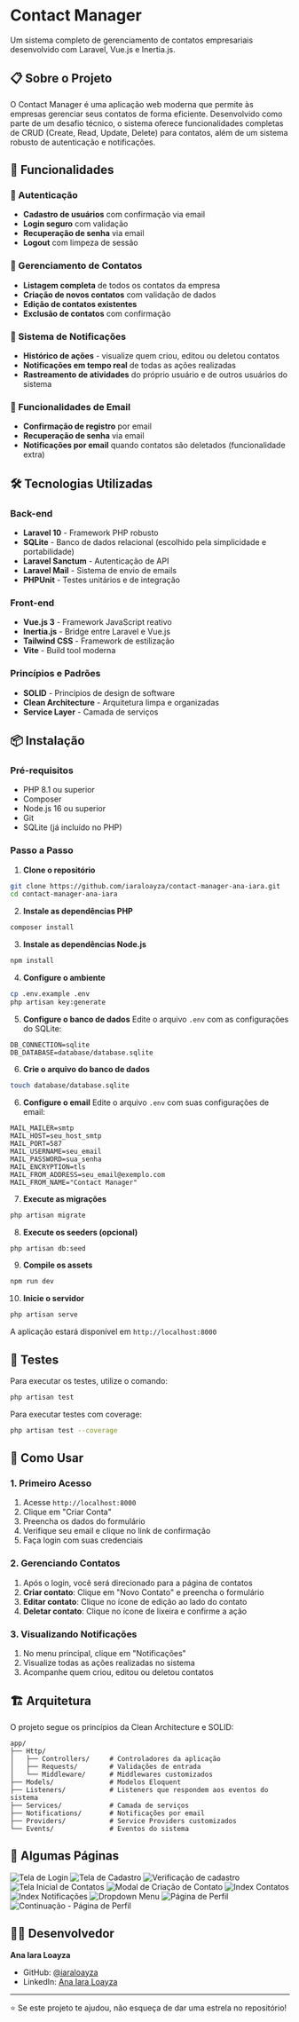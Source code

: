 # Contact Manager

Um sistema completo de gerenciamento de contatos empresariais desenvolvido com Laravel, Vue.js e Inertia.js.

## 📋 Sobre o Projeto

O Contact Manager é uma aplicação web moderna que permite às empresas gerenciar seus contatos de forma eficiente. Desenvolvido como parte de um desafio técnico, o sistema oferece funcionalidades completas de CRUD (Create, Read, Update, Delete) para contatos, além de um sistema robusto de autenticação e notificações.

## 🚀 Funcionalidades

### 🔐 Autenticação
- **Cadastro de usuários** com confirmação via email
- **Login seguro** com validação
- **Recuperação de senha** via email
- **Logout** com limpeza de sessão

### 👥 Gerenciamento de Contatos
- **Listagem completa** de todos os contatos da empresa
- **Criação de novos contatos** com validação de dados
- **Edição de contatos existentes**
- **Exclusão de contatos** com confirmação

### 🔔 Sistema de Notificações
- **Histórico de ações** - visualize quem criou, editou ou deletou contatos
- **Notificações em tempo real** de todas as ações realizadas
- **Rastreamento de atividades** do próprio usuário e de outros usuários do sistema

### 📧 Funcionalidades de Email
- **Confirmação de registro** por email
- **Recuperação de senha** via email
- **Notificações por email** quando contatos são deletados (funcionalidade extra)

## 🛠️ Tecnologias Utilizadas

### Back-end
- **Laravel 10** - Framework PHP robusto
- **SQLite** - Banco de dados relacional (escolhido pela simplicidade e portabilidade)
- **Laravel Sanctum** - Autenticação de API
- **Laravel Mail** - Sistema de envio de emails
- **PHPUnit** - Testes unitários e de integração

### Front-end
- **Vue.js 3** - Framework JavaScript reativo
- **Inertia.js** - Bridge entre Laravel e Vue.js
- **Tailwind CSS** - Framework de estilização
- **Vite** - Build tool moderna

### Princípios e Padrões
- **SOLID** - Princípios de design de software
- **Clean Architecture** - Arquitetura limpa e organizadas
- **Service Layer** - Camada de serviços

## 📦 Instalação

### Pré-requisitos
- PHP 8.1 ou superior
- Composer
- Node.js 16 ou superior
- Git
- SQLite (já incluído no PHP)

### Passo a Passo

1. **Clone o repositório**
```bash
git clone https://github.com/iaraloayza/contact-manager-ana-iara.git
cd contact-manager-ana-iara
```

2. **Instale as dependências PHP**
```bash
composer install
```

3. **Instale as dependências Node.js**
```bash
npm install
```

4. **Configure o ambiente**
```bash
cp .env.example .env
php artisan key:generate
```

5. **Configure o banco de dados**
Edite o arquivo `.env` com as configurações do SQLite:
```env
DB_CONNECTION=sqlite
DB_DATABASE=database/database.sqlite
```

6. **Crie o arquivo do banco de dados**
```bash
touch database/database.sqlite
```

6. **Configure o email**
Edite o arquivo `.env` com suas configurações de email:
```env
MAIL_MAILER=smtp
MAIL_HOST=seu_host_smtp
MAIL_PORT=587
MAIL_USERNAME=seu_email
MAIL_PASSWORD=sua_senha
MAIL_ENCRYPTION=tls
MAIL_FROM_ADDRESS=seu_email@exemplo.com
MAIL_FROM_NAME="Contact Manager"
```

7. **Execute as migrações**
```bash
php artisan migrate
```

8. **Execute os seeders (opcional)**
```bash
php artisan db:seed
```

9. **Compile os assets**
```bash
npm run dev
```

10. **Inicie o servidor**
```bash
php artisan serve
```

A aplicação estará disponível em `http://localhost:8000`

## 🧪 Testes

Para executar os testes, utilize o comando:

```bash
php artisan test
```

Para executar testes com coverage:
```bash
php artisan test --coverage
```

## 📱 Como Usar

### 1. Primeiro Acesso
1. Acesse `http://localhost:8000`
2. Clique em "Criar Conta"
3. Preencha os dados do formulário
4. Verifique seu email e clique no link de confirmação
5. Faça login com suas credenciais

### 2. Gerenciando Contatos
1. Após o login, você será direcionado para a página de contatos
2. **Criar contato**: Clique em "Novo Contato" e preencha o formulário
3. **Editar contato**: Clique no ícone de edição ao lado do contato
4. **Deletar contato**: Clique no ícone de lixeira e confirme a ação

### 3. Visualizando Notificações
1. No menu principal, clique em "Notificações"
2. Visualize todas as ações realizadas no sistema
3. Acompanhe quem criou, editou ou deletou contatos

## 🏗️ Arquitetura

O projeto segue os princípios da Clean Architecture e SOLID:

```
app/
├── Http/
│   ├── Controllers/     # Controladores da aplicação
│   ├── Requests/        # Validações de entrada
│   └── Middleware/      # Middlewares customizados
├── Models/              # Modelos Eloquent
├── Listeners/           # Listeners que respondem aos eventos do sistema
├── Services/            # Camada de serviços
├── Notifications/       # Notificações por email
├── Providers/           # Service Providers customizados
└── Events/              # Eventos do sistema
```

## 📸 Algumas Páginas

![Tela de Login](public/pages/login.png)
![Tela de Cadastro](public/pages/cadastro.png)
![Verificação de cadastro](public/pages/verificacao_email.png)
![Tela Inicial de Contatos](public/pages/index_contatos.png)
![Modal de Criação de Contato](public/pages/create_contato.png)
![Index Contatos](public/pages/index_contatos2.png)
![Index Notificações](public/pages/index_notificacoes.png)
![Dropdown Menu](public/pages/dropdown_menu.png)
![Página de Perfil](public/pages/profile.png)
![Continuação - Página de Perfil](public/pages/profile2.png)

## 👨‍💻 Desenvolvedor

**Ana Iara Loayza**
- GitHub: [@iaraloayza](https://github.com/iaraloayza)
- LinkedIn: [Ana Iara Loayza](https://www.linkedin.com/in/ana-iara-loayza-costa-8b0886278/)

---

⭐ Se este projeto te ajudou, não esqueça de dar uma estrela no repositório!